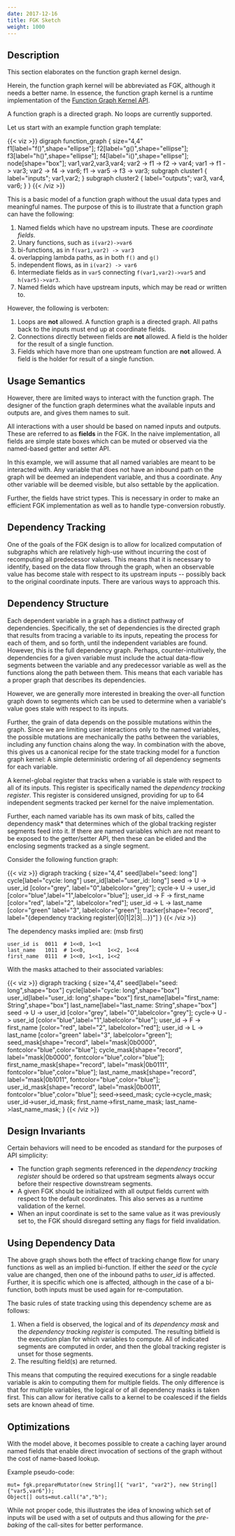 ```yaml
---
date: 2017-12-16
title: FGK Sketch
weight: 1000
---
```


## Description

This section elaborates on the function graph kernel design.

Herein, the function graph kernel will be abbreviated as FGK, although it needs
a better name. In essence, the function graph kernel is a runtime implementation
of the [Function Graph Kernel API](../function_graph_kernel_api).

A function graph is a directed graph. No loops are currently supported.

Let us start with an example function graph template:

{{< viz >}}
digraph function_graph {
    size="4,4"
    f1[label="f()",shape="ellipse"];
    f2[label="g()",shape="ellipse"];
    f3[label="h()",shape="ellipse"];
    f4[label="i()",shape="ellipse"];
    node[shape="box"];
    var1,var2,var3,var4;
    var2 -> f1 -> f2 -> var4;
    var1 -> f1 -> var3;
    var2 -> f4 -> var6;
    f1 -> var5 -> f3 -> var3;
    subgraph cluster1 {
     label="inputs";
     var1,var2;
    }
    subgraph cluster2 {
     label="outputs";
     var3, var4, var6;
    }
}
{{< /viz >}}

This is a basic model of a function graph without the usual data types and
meaningful names. The purpose of this is to illustrate that a function graph
can have the following:

1. Named fields which have no upstream inputs. These are *coordinate fields*.
2. Unary functions, such as `i(var2)->var6`
3. bi-functions, as in `f(var1,var2) -> var3`
4. overlapping lambda paths, as in both `f()` and `g()`
5. independent flows, as in `i(var2) -> var6`
6. Intermediate fields as in `var5` connecting `f(var1,var2)->var5` and `h(var5)->var3`.
7. Named fields which have upstream inputs, which may be read or written to.

However, the following is verboten:

1. Loops are **not** allowed. A function graph is a directed graph. All paths back to the inputs must end up at coordinate fields.
2. Connections directly between fields are **not** allowed. A field is the holder for the result of a single function.
3. Fields which have more than one upstream function are **not** allowed. A field is the holder for result of a single function. 

## Usage Semantics

However, there are limited ways to interact with the function graph. The
designer of the function graph determines what the available inputs and outputs
are, and gives them names to suit. 

All interactions with a user should be based on named inputs and outputs. These
are referred to as **fields** in the FGK. In the naive implementation, all
fields are simple state boxes which can be muted or observed via the named-based
getter and setter API.

In this example, we will assume that all named variables are meant to be
interacted with. Any variable that does not have an inbound path on the graph
will be deemed an independent variable, and thus a coordinate. Any other
variable will be deemed visible, but also settable by the application.

Further, the fields have strict types. This is necessary in order to make an
efficient FGK implementation as well as to handle type-conversion robustly.

## Dependency Tracking

One of the goals of the FGK design is to allow for localized computation of
subgraphs which are relatively high-use without incurring the cost of
recomputing all predecessor values. This means that it is necessary to identify,
based on the data flow through the graph, when an observable value has become
stale with respect to its upstream inputs -- possibly back to the original
coordinate inputs. There are various ways to approach this.

## Dependency Structure

Each dependent variable in a graph has a distinct pathway of dependencies.
Specifically, the set of dependencies is the directed graph that results from
tracing a variable to its inputs, repeating the process for each of them, and so
forth, until the independent variables are found. However, this is the full
dependency graph. Perhaps, counter-intuitively, the dependencies for a given
variable must include the actual data-flow segments between the variable and any
predecessor variable as well as the functions along the path between them. This
means that each variable has a proper graph that describes its dependencies.

However, we are generally more interested in breaking the over-all function
graph down to segments which can be used to determine when a variable's value
goes stale with respect to its inputs.

Further, the grain of data depends on the possible mutations within the graph.
Since we are limiting user interactions only to the named variables, the
possible mutations are mechanically the paths between the variables, including
any function chains along the way. In combination with the above, this gives
us a canonical recipe for the state tracking model for a function graph kernel:
A simple deterministic ordering of all dependency segments for each variable.

A kernel-global register that tracks when a variable is stale with respect to
all of its inputs. This register is specifically named the *dependency tracking
register*. This register is considered unsigned, providing for up to 64
independent segments tracked per kernel for the naive implementation.

Further, each named variable has its own mask of bits, called the dependency
mask* that determines which of the global tracking register segments feed into
it. If there are named variables which are not meant to be exposed to the
getter/setter API, then these can be elided and the enclosing segments tracked
as a single segment.

Consider the following function graph:

{{< viz >}}
digraph tracking {
    size="4,4"
    seed[label="seed: long"]
    cycle[label="cycle: long"]
    user_id[label="user_id: long"]
    seed -> U -> user_id [color="grey", label="0",labelcolor="grey"];
    cycle-> U -> user_id [color="blue",label="1",labelcolor="blue"];
    user_id -> F -> first_name [color="red", label="2", labelcolor="red"];
    user_id -> L -> last_name [color="green" label="3", labelcolor="green"];
  tracker[shape="record", label="{dependency tracking register|{0|1|2|3|...}}"]
}
{{< /viz >}}

The dependency masks implied are: (msb first)

    user_id is  0011  # 1<<0, 1<<1
    last_name   1011  # 1<<0,       1<<2, 1<<4
    first_name  0111  # 1<<0, 1<<1, 1<<2

With the masks attached to their associated variables:

{{< viz >}}
digraph tracking {
    size="4,4"
    seed[label="seed: long",shape="box"]
    cycle[label="cycle: long",shape="box"]
    user_id[label="user_id: long",shape="box"]
    first_name[label="first_name: String",shape="box"]
    last_name[label="last_name: String",shape="box"]
    seed -> U -> user_id [color="grey", label="0",labelcolor="grey"];
    cycle-> U -> user_id [color="blue",label="1",labelcolor="blue"];
    user_id -> F -> first_name [color="red", label="2", labelcolor="red"];
    user_id -> L -> last_name [color="green" label="3", labelcolor="green"];
    seed_mask[shape="record", label="mask|0b0000", fontcolor="blue",color="blue"];
    cycle_mask[shape="record", label="mask|0b0000", fontcolor="blue",color="blue"];
    first_name_mask[shape="record", label="mask|0b0111", fontcolor="blue",color="blue"];
    last_name_mask[shape="record", label="mask|0b1011", fontcolor="blue",color="blue"];
    user_id_mask[shape="record", label="mask|0b0011", fontcolor="blue",color="blue"];
    seed->seed_mask;
    cycle->cycle_mask;
    user_id->user_id_mask;
    first_name->first_name_mask;
    last_name->last_name_mask;
}
{{< /viz >}}

## Design Invariants

Certain behaviors will need to be encoded as standard for the purposes of API
simplicity:

- The function graph segments referenced in the *dependency tracking register*
  should be ordered so that upstream segments always occur before their respective
  downstream segments.
- A given FGK should be initialized with all output fields current with respect 
  to the default coordinates. This also serves as a runtime validation of the
  kernel.
- When an input coordinate is set to the same value as it was previously set to,
  the FGK should disregard setting any flags for field invalidation.

## Using Dependency Data

The above graph shows both the effect of tracking change flow for unary functions as well
as an implied bi-function. If either the *seed* or the *cycle* value are changed, then
one of the inbound paths to *user_id* is affected. Further, it is specific which one is
affected, although in the case of a bi-function, both inputs must be used again for
re-computation.

The basic rules of state tracking using this dependency scheme are as follows:

1. When a field is observed, the logical and of its *dependency mask* and the
   *dependency tracking register* is computed. The resulting bitfield is the
   execution plan for which variables to compute. All of indicated segments are 
   computed in order, and then the global tracking register is unset for those
   segments.
2. The resulting field(s) are returned.

This means that computing the required executions for a single readable variable 
is akin to computing them for multiple fields. The only difference is that for multiple
variables, the logical or of all dependency masks is taken first. This can allow for
iterative calls to a kernel to be coalesced if the fields sets are known ahead of time.

## Optimizations

With the model above, it becomes possible to create a caching layer around named
fields that enable direct invocation of sections of the graph without the cost
of name-based lookup.

Example pseudo-code:

    mut= fgk.prepareMutator(new String[]{ "var1", "var2"}, new String[]{"var5,var6"});
    Object[] outs=mut.call("a","b");
    
While not proper code, this illustrates the idea of knowing which set of inputs will
be used with a set of outputs and thus allowing for the *pre-baking* of the call-sites
for better performance.

  
  


